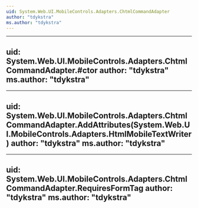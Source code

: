 ```yaml
---
uid: System.Web.UI.MobileControls.Adapters.ChtmlCommandAdapter
author: "tdykstra"
ms.author: "tdykstra"
---
```


---
uid: System.Web.UI.MobileControls.Adapters.ChtmlCommandAdapter.#ctor
author: "tdykstra"
ms.author: "tdykstra"
---

---
uid: System.Web.UI.MobileControls.Adapters.ChtmlCommandAdapter.AddAttributes(System.Web.UI.MobileControls.Adapters.HtmlMobileTextWriter)
author: "tdykstra"
ms.author: "tdykstra"
---

---
uid: System.Web.UI.MobileControls.Adapters.ChtmlCommandAdapter.RequiresFormTag
author: "tdykstra"
ms.author: "tdykstra"
---

